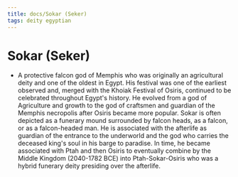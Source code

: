 ```yaml
---
title: docs/Sokar (Seker)
tags: deity egyptian
---
```


# Sokar (Seker)
- A protective falcon god of Memphis who was originally an agricultural deity and one of the oldest in Egypt. His festival was one of the earliest observed and, merged with the Khoiak Festival of Osiris, continued to be celebrated throughout Egypt's history. He evolved from a god of Agriculture and growth to the god of craftsmen and guardian of the Memphis necropolis after Osiris became more popular. Sokar is often depicted as a funerary mound surrounded by falcon heads, as a falcon, or as a falcon-headed man. He is associated with the afterlife as guardian of the entrance to the underworld and the god who carries the deceased king's soul in his barge to paradise. In time, he became associated with Ptah and then Osiris to eventually combine by the Middle Kingdom (2040-1782 BCE) into Ptah-Sokar-Osiris who was a hybrid funerary deity presiding over the afterlife.